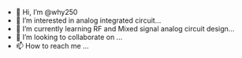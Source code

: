 - 👋 Hi, I’m @why250
- 👀 I’m interested in analog integrated circuit...
- 🌱 I’m currently learning RF and Mixed signal analog circuit design...
- 💞️ I’m looking to collaborate on ...
- 📫 How to reach me ...

<!---
why250/why250 is a ✨ special ✨ repository because its `README.md` (this file) appears on your GitHub profile.
You can click the Preview link to take a look at your changes.
--->
